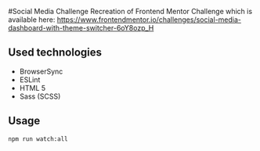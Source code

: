 #Social Media Challenge
Recreation of Frontend Mentor Challenge which is available here:
https://www.frontendmentor.io/challenges/social-media-dashboard-with-theme-switcher-6oY8ozp_H

## Used technologies
* BrowserSync
* ESLint
* HTML 5
* Sass (SCSS)

## Usage
```npm run watch:all```